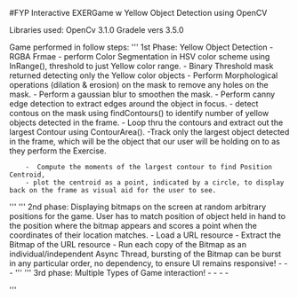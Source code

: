 #FYP Interactive EXERGame w Yellow Object Detection using OpenCV

Libraries used: OpenCv 3.1.0
Gradele vers 3.5.0

Game performed in follow steps:
'''
   1st Phase: Yellow Object Detection
        - RGBA Frmae
        - perform Color Segmentation in HSV color scheme using InRange(), threshold to just Yellow color range.
        - Binary Threshold mask returned detecting only the Yellow color objects
        - Perform Morphological operations (dilation & erosion) on the mask to remove any holes on the mask.
        - Perform a gaussian blur to smoothen the mask.
        - Perform canny edge detection to extract edges around the object in focus.
        - detect contous on the mask using findContours() to identify number of yellow objects detected in the frame.
        - Loop thru the contours and extract out the largest Contour using ContourArea().
        -Track only the largest object detected in the frame, which will be the object that our user will be holding on to as they perform the Exercise.
        
        -  Compute the moments of the largest contour to find Position Centroid, 
        - plot the centroid as a point, indicated by a circle, to display back on the frame as visual aid for the user to see.
'''
'''
    2nd phase: Displaying bitmaps on the screen at random arbitrary positions for the game. User has to match position of object held in hand to the position where the bitmap appears and scores a point when the coordinates of their location matches.
       - Load a URL resource
       - Extract the Bitmap of the URL resource
       - Run each copy of the Bitmap as an individual/independent Async Thread, bursting of the Bitmap can be burst in any particular order, no dependency, to ensure UI remains responsive!
       -
       -
       -
'''
'''
    3rd phase: Multiple Types of Game interaction!
       -
       -
       -
       -
       
'''